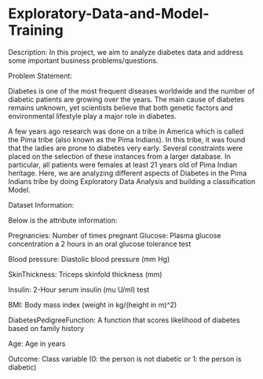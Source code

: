 # Exploratory-Data-and-Model-Training
Description:
In this project, we aim to analyze diabetes data and address some important business problems/questions.

Problem Statement:

Diabetes is one of the most frequent diseases worldwide and the number of diabetic patients are growing over the years. The main cause of diabetes remains unknown, yet scientists believe that both genetic factors and environmental lifestyle play a major role in diabetes.

A few years ago research was done on a tribe in America which is called the Pima tribe (also known as the Pima Indians). In this tribe, it was found that the ladies are prone to diabetes very early. Several constraints were placed on the selection of these instances from a larger database. In particular, all patients were females at least 21 years old of Pima Indian heritage. Here, we are analyzing different aspects of Diabetes in the Pima Indians tribe by doing Exploratory Data Analysis and building a classification Model.


Dataset Information:

Below is the attribute information:

Pregnancies: Number of times pregnant
Glucose: Plasma glucose concentration a 2 hours in an oral glucose tolerance test

Blood pressure: Diastolic blood pressure (mm Hg)

SkinThickness: Triceps skinfold thickness (mm)

Insulin: 2-Hour serum insulin (mu U/ml) test

BMI: Body mass index (weight in kg/(height in m)^2)

DiabetesPedigreeFunction: A function that scores likelihood of diabetes based on family history

Age: Age in years

Outcome: Class variable (0: the person is not diabetic or 1: the person is diabetic)
